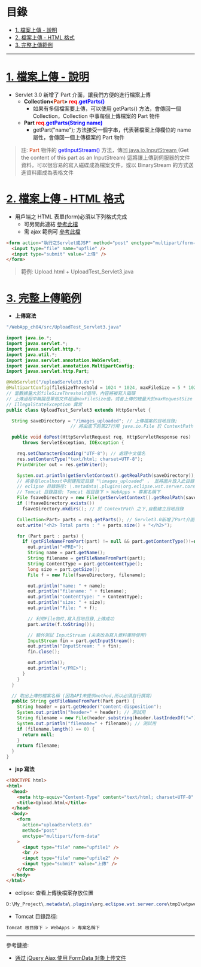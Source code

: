 <h1 id="top">目錄</h1>

- [1. 檔案上傳 - 說明](#s1)
- [2. 檔案上傳 - HTML 格式](#s2)
- [3. 完整上傳範例](#s3)

---

# <a id='s1' class='md-title' href='#top'>1. 檔案上傳 - 說明</a>

- Servlet 3.0 新增了 Part 介面，讓我們方便的進行檔案上傳
  - **Collection&lt;<span style='color:#d23200;'>Part</span>&gt; <span style='color:red;'>req.</span><span style='color:blue;'>getParts()</span>**
    - 如果有多個檔案要上傳，可以使用 getParts() 方法，會傳回一個 Collection，Collection 中事每個上傳檔案的 Part 物件
  - **Part <span style='color:red;'>req.</span><span style='color:blue;'>getParts(String name)</span>**
    - getPart("name"); 方法接受一個字串，代表著檔案上傳欄位的 name 屬性，會傳回一個上傳檔案的 Part 物件

> 註:
> <span style='color:#d23200;'>Part</span> 物件的 <span style='color:blue;'>getInputStream()</span> 方法，傳回<u> java.io.InputStream </u>(Get the content of this part as an InputStream)
> 這將讓上傳到伺服器的文件資料，可以很容易的寫入磁碟成為檔案文件，或以 BinaryStream 的方式送進資料庫成為表格文件

# <a id='s2' class='md-title' href='#top'>2. 檔案上傳 - HTML 格式</a>

- 用戶端之 HTML 表單(form)必須以下列格式完成
  - 可另開此連結 [參考此檔](./doc/WebApp_ch04.war)
  - 需 ajax 範例可 [參考此檔](./doc/WebApp_ch04_ajax.war)

```html
<form action="執行之Servlet或JSP" method="post" enctype="multipart/form-data">
  <input type="file" name="upflie" />
  <input type="submit" value="上傳" />
</form>
```

> 範例: Upload.html + UploadTest_Servlet3.java

# <a id='s3' class='md-title' href='#top'>3. 完整上傳範例</a>

- **上傳寫法**

```cs
"/WebApp_ch04/src/UploadTest_Servlet3.java"
```

```java
import java.io.*;
import javax.servlet.*;
import javax.servlet.http.*;
import java.util.*;
import javax.servlet.annotation.WebServlet;
import javax.servlet.annotation.MultipartConfig;
import javax.servlet.http.Part;

@WebServlet("/uploadServlet3.do")
@MultipartConfig(fileSizeThreshold = 1024 * 1024, maxFileSize = 5 * 1024 * 1024, maxRequestSize = 5 * 5 * 1024 * 1024)
// 當數據量大於fileSizeThreshold值時，內容將被寫入磁碟
// 上傳過程中無論是單個文件超過maxFileSize值，或者上傳的總量大於maxRequestSize 值都會拋出
// IllegalStateException 異常
public class UploadTest_Servlet3 extends HttpServlet {

  String saveDirectory = "/images_uploaded"; // 上傳檔案的目地目錄;
                        // 將由底下的第27行用 java.io.File 於 ContextPath 之下, 自動建立目地目錄

  public void doPost(HttpServletRequest req, HttpServletResponse res)
      throws ServletException, IOException {

    req.setCharacterEncoding("UTF-8"); // 處理中文檔名
    res.setContentType("text/html; charset=UTF-8");
    PrintWriter out = res.getWriter();

    System.out.println(getServletContext().getRealPath(saveDirectory)); // 測試用
    // 將會在localhost中創建指定目錄 "\images_uploaded" ， 並將圖片放入此目錄中
    // eclipse 目錄路徑: \.metadata\.plugins\org.eclipse.wst.server.core\tmp0\wtpwebapps\WebApp_ch04\images_uploaded
    // Tomcat 目錄路徑: Tomcat 根目錄下 > WebApps > 專案名稱下
    File fsaveDirectory = new File(getServletContext().getRealPath(saveDirectory));
    if (!fsaveDirectory.exists())
      fsaveDirectory.mkdirs(); // 於 ContextPath 之下,自動建立目地目錄

    Collection<Part> parts = req.getParts(); // Servlet3.0新增了Part介面，讓我們方便的進行檔案上傳處理
    out.write("<h2> Total parts : " + parts.size() + "</h2>");

    for (Part part : parts) {
      if (getFileNameFromPart(part) != null && part.getContentType()!=null) {
        out.println("<PRE>");
        String name = part.getName();
        String filename = getFileNameFromPart(part);
        String ContentType = part.getContentType();
        long size = part.getSize();
        File f = new File(fsaveDirectory, filename);

        out.println("name: " + name);
        out.println("filename: " + filename);
        out.println("ContentType: " + ContentType);
        out.println("size: " + size);
        out.println("File: " + f);

        // 利用File物件,寫入目地目錄,上傳成功
        part.write(f.toString());

        // 額外測試 InputStream (未來改為寫入資料庫時使用)
        InputStream fin = part.getInputStream();
        out.println("InputStream: " + fin);
        fin.close();

        out.println();
        out.println("</PRE>");
      }
    }
  }

  // 取出上傳的檔案名稱 (因為API未提供method,所以必須自行撰寫)
  public String getFileNameFromPart(Part part) {
    String header = part.getHeader("content-disposition");
    System.out.println("header=" + header); // 測試用
    String filename = new File(header.substring(header.lastIndexOf("=") + 2, header.length() - 1)).getName();
    System.out.println("filename=" + filename); // 測試用
    if (filename.length() == 0) {
      return null;
    }
    return filename;
  }
}
```

- **jsp 寫法**

```html
<!DOCTYPE html>
<html>
  <head>
    <meta http-equiv="Content-Type" content="text/html; charset=UTF-8" />
    <title>Upload.html</title>
  </head>
  <body>
    <form
      action="uploadServlet3.do"
      method="post"
      enctype="multipart/form-data"
    >
      <input type="file" name="upfile1" />
      <br />
      <input type="file" name="upfile2" />
      <input type="submit" value="上傳" />
    </form>
  </body>
</html>
```

- eclipse: 查看上傳後檔案存放位置

```cs
D:\My_Project\.metadata\.plugins\org.eclipse.wst.server.core\tmp1\wtpwebapps\WebApp_ch04\images_uploaded
```

- Tomcat 目錄路徑:

```cs
Tomcat 根目錄下 > WebApps > 專案名稱下
```

---

參考鏈接:

- [通过 jQuery Ajax 使用 FormData 对象上传文件](https://www.jianshu.com/p/46e6e03a0d53)

